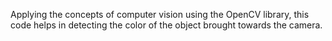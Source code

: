 Applying the concepts of computer vision using the OpenCV library, this code helps in detecting the color of the object brought towards the camera.
